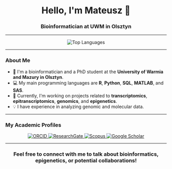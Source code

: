 <h1 align="center">Hello, I'm Mateusz 👋</h1>

<h3 align="center">Bioinformatician at UWM in Olsztyn</h3>

---

<p align="center">
  <img src="https://github-readme-stats.vercel.app/api/top-langs/?username=Mordziarz&layout=compact&theme=gruvbox" alt="Top Languages" />
</p>

---

### About Me

* 🔬 I'm a bioinformatician and a PhD student at the **University of Warmia and Mazury in Olsztyn**.
* 💻 My main programming languages are **R**, **Python**, **SQL**, **MATLAB**, and **SAS**.
* 🧬 Currently, I'm working on projects related to **transcriptomics**, **epitranscriptomics**, **genomics**, and **epigenetics**.
* 💡 I have experience in analyzing genomic and molecular data.

---

### My Academic Profiles

<p align="center">
  <a href="https://orcid.org/0000-0002-7278-4604" target="_blank">
    <img src="https://img.shields.io/badge/ORCID-A6CE39?style=for-the-badge&logo=orcid&logoColor=white" alt="ORCID" />
  </a>
  <a href="https://www.researchgate.net/profile/Mateusz-Mazdziarz" target="_blank">
    <img src="https://img.shields.io/badge/ResearchGate-00CCBB?style=for-the-badge&logo=researchgate&logoColor=white" alt="ResearchGate" />
  </a>
  <a href="https://www.scopus.com/authid/detail.uri?authorId=58285051300" target="_blank">
    <img src="https://img.shields.io/badge/SCOPUS-38415C?style=for-the-badge&logo=scopus&logoColor=white" alt="Scopus" />
  </a>
  <a href="https://scholar.google.com/citations?user=GKj6DpsAAAAJ&hl=pl&oi=ao" target="_blank">
    <img src="https://img.shields.io/badge/Google%20Scholar-4285F4?style=for-the-badge&logo=googlescholar&logoColor=white" alt="Google Scholar" />
  </a>
</p>

---

<h3 align="center">Feel free to connect with me to talk about bioinformatics, epigenetics, or potential collaborations!</h3>
